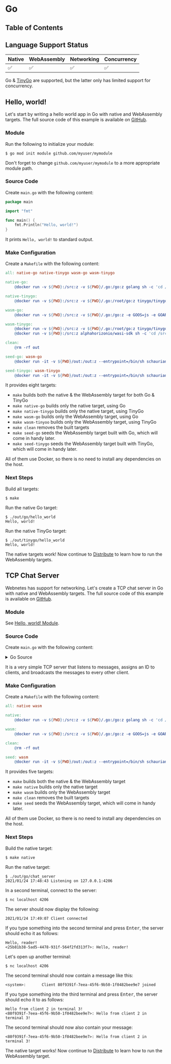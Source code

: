 # Go

## Table of Contents

<!-- toc -->

## Language Support Status

| Native | WebAssembly | Networking | Concurrency |
| ------ | ----------- | ---------- | ----------- |
| ✅     | ✅          | ✅         | ✅          |

Go & [TinyGo](https://tinygo.org/) are supported, but the latter only has limited support for concurrency.

## Hello, world!

Let's start by writing a hello world app in Go with native and WebAssembly targets. The full source code of this example is available on [GitHub](https://github.com/alphahorizonio/webnetes/tree/main/examples/go_hello_world).

### Module

Run the following to initialize your module:

```shell
$ go mod init module github.com/myuser/mymodule
```

Don't forget to change `github.com/myuser/mymodule` to a more appropriate module path.

### Source Code

Create `main.go` with the following content:

```go
package main

import "fmt"

func main() {
	fmt.Println("Hello, world!")
}
```

It prints `Hello, world!` to standard output.

### Make Configuration

Create a `Makefile` with the following content:

```Makefile
all: native-go native-tinygo wasm-go wasm-tinygo

native-go:
	@docker run -v ${PWD}:/src:z -v ${PWD}/.go:/go:z golang sh -c 'cd /src && go build -o out/go/hello_world main.go'

native-tinygo:
	@docker run -v ${PWD}:/src:z -v ${PWD}/.go:/root/go:z tinygo/tinygo sh -c 'cd /src && mkdir -p out/tinygo && tinygo build -o out/tinygo/hello_world main.go'

wasm-go:
	@docker run -v ${PWD}:/src:z -v ${PWD}/.go:/go:z -e GOOS=js -e GOARCH=wasm golang sh -c 'cd /src && go build -o out/go/hello_world.wasm main.go'

wasm-tinygo:
	@docker run -v ${PWD}:/src:z -v ${PWD}/.go:/root/go:z tinygo/tinygo sh -c 'cd /src && mkdir -p out/tinygo && tinygo build -heap-size 20M -target wasi -o out/tinygo/hello_world.wasm main.go'
	@docker run -v ${PWD}:/src:z alphahorizonio/wasi-sdk sh -c 'cd /src && wasm-opt --asyncify -O out/tinygo/hello_world.wasm -o out/tinygo/hello_world.wasm'

clean:
	@rm -rf out

seed-go: wasm-go
	@docker run -it -v ${PWD}/out:/out:z --entrypoint=/bin/sh schaurian/webtorrent-hybrid -c "/usr/local/bin/webtorrent-hybrid seed /out/go/*.wasm"

seed-tinygo: wasm-tinygo
	@docker run -it -v ${PWD}/out:/out:z --entrypoint=/bin/sh schaurian/webtorrent-hybrid -c "/usr/local/bin/webtorrent-hybrid seed /out/tinygo/*.wasm"
```

It provides eight targets:

- `make` builds both the native & the WebAssembly target for both Go & TinyGo
- `make native-go` builds only the native target, using Go
- `make native-tinygo` builds only the native target, using TinyGo
- `make wasm-go` builds only the WebAssembly target, using Go
- `make wasm-tinyoo` builds only the WebAssembly target, using TinyGo
- `make clean` removes the built targets
- `make seed-go` seeds the WebAssembly target built with Go, which will come in handy later.
- `make seed-tinygo` seeds the WebAssembly target built with TinyGo, which will come in handy later.

All of them use Docker, so there is no need to install any dependencies on the host.

### Next Steps

Build all targets:

```shell
$ make
```

Run the native Go target:

```shell
$ ./out/go/hello_world
Hello, world!
```

Run the native TinyGo target:

```shell
$ ./out/tinygo/hello_world
Hello, world!
```

The native targets work! Now continue to [Distribute](../distribute.md) to learn how to run the WebAssembly targets.

## TCP Chat Server

Webnetes has support for networking. Let's create a TCP chat server in Go with native and WebAssembly targets. The full source code of this example is available on [GitHub](https://github.com/alphahorizonio/webnetes/tree/main/examples/go_chat_server).

### Module

See [Hello, world! Module](#module).

### Source Code

Create `main.go` with the following content:

<details>
	<summary>Go Source</summary>

```go
package main

import (
	"flag"
	"fmt"
	"log"

	"github.com/alphahorizonio/tinynet/pkg/tinynet"
	"github.com/google/uuid"
	"github.com/ugjka/messenger"
)

func main() {
	// Parse flags
	laddr := flag.String("laddr", "127.0.0.1:4206", "Address to listen on")
	flag.Parse()

	// Listen
	lis, err := tinynet.Listen("tcp", *laddr)
	if err != nil {
		log.Fatal("could not listen", err)
	}

	log.Println("Listening on", *laddr)

	// Receive & broadcast
	msgr := messenger.New(0, true)
	for {
		// Accept
		conn, err := lis.Accept()
		if err != nil {
			log.Fatal("could not accept", err)
		}

		// Notify peers of new node
		log.Println("Client connected")
		clientID := uuid.New()
		msgr.Broadcast(fmt.Sprintf("<system>:\tClient %v joined\n", clientID.String()))

		// Receive from clients & send to bus
		go func(innerConn tinynet.Conn) {
			for {
				// Receive
				buf := make([]byte, 1024)
				if n, err := innerConn.Read(buf); err != nil {
					if n == 0 {
						break
					}

					log.Println("could not read from connection, removing connection", err)

					break
				}

				// Send to bus
				msgr.Broadcast(fmt.Sprintf("<%v>:\t%v", clientID.String(), string(buf)))
			}

			// Close client socket
			log.Println("Client disconnected")

			_ = innerConn.Close() // We keep closing to the OS
		}(conn)

		// Receive from bus & broadcast to clients
		go func(innerConn tinynet.Conn) {
			// Subscribe to new messages
			bus, err := msgr.Sub()
			if err != nil {
				log.Println("could not subscribe to broadcasted messages", err)
			}
			defer msgr.Unsub(bus)

			for msg := range bus {
				// Send to client
				if n, err := innerConn.Write([]byte(fmt.Sprintf("%v", msg))); err != nil {
					if n == 0 {
						break
					}

					fmt.Println("could not write to connection, removing connection", err)

					break
				}
			}

			// Close client socket
			log.Println("Client disconnected")

			_ = innerConn.Close() // We keep closing to the OS
		}(conn)
	}
}
```

</details>

It is a very simple TCP server that listens to messages, assigns an ID to clients, and broadcasts the messages to every other client.

### Make Configuration

Create a `Makefile` with the following content:

```Makefile
all: native wasm

native:
	@docker run -v ${PWD}:/src:z -v ${PWD}/.go:/go:z golang sh -c 'cd /src && go build -o out/go/chat_server main.go'

wasm:
	@docker run -v ${PWD}:/src:z -v ${PWD}/.go:/go:z -e GOOS=js -e GOARCH=wasm golang sh -c 'cd /src && go build -o out/go/chat_server.wasm main.go'

clean:
	@rm -rf out

seed: wasm
	@docker run -it -v ${PWD}/out:/out:z --entrypoint=/bin/sh schaurian/webtorrent-hybrid -c "/usr/local/bin/webtorrent-hybrid seed /out/go/*.wasm"
```

It provides five targets:

- `make` builds both the native & the WebAssembly target
- `make native` builds only the native target
- `make wasm` builds only the WebAssembly target
- `make clean` removes the built targets
- `make seed` seeds the WebAssembly target, which will come in handy later.

All of them use Docker, so there is no need to install any dependencies on the host.

### Next Steps

Build the native target:

```shell
$ make native
```

Run the native target:

```shell
$ ./out/go/chat_server
2021/01/24 17:48:43 Listening on 127.0.0.1:4206
```

In a second terminal, connect to the server:

```shell
$ nc localhost 4206
```

The server should now display the following:

```shell
2021/01/24 17:49:07 Client connected
```

If you type something into the second terminal and press <kbd>Enter</kbd>, the server should echo it as follows:

```shell
Hello, reader!
<25b81b38-5ad5-4478-931f-564f2fd313f7>: Hello, reader!
```

Let's open up another terminal:

```shell
$ nc localhost 4206
```

The second terminal should now contain a message like this:

```shell
<system>:       Client 80f9391f-7eea-45f6-9b50-1f0482bee9e7 joined
```

If you type something into the third terminal and press <kbd>Enter</kbd>, the server should echo it to as follows:

```shell
Hello from client 2 in terminal 3!
<80f9391f-7eea-45f6-9b50-1f0482bee9e7>: Hello from client 2 in terminal 3!
```

The second terminal should now also contain your message:

```
<80f9391f-7eea-45f6-9b50-1f0482bee9e7>: Hello from client 2 in terminal 3!
```

The native target works! Now continue to [Distribute](../distribute.md) to learn how to run the WebAssembly target.

